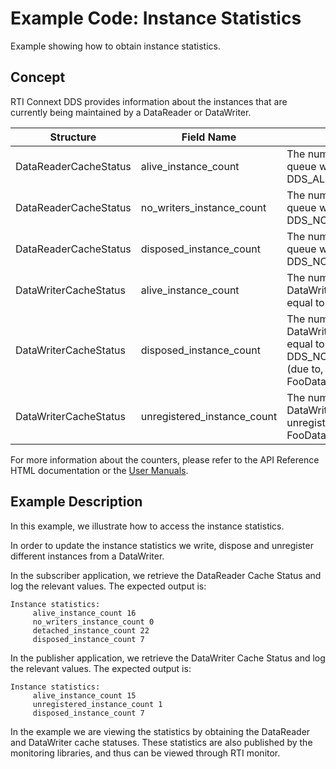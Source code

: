 # Example Code: Instance Statistics

Example showing how to obtain instance statistics.

## Concept

RTI Connext DDS provides information about the instances that are currently
being maintained by a DataReader or DataWriter.

| Structure | Field Name | Description |
| --------- | ---------- | ----------- |
| DataReaderCacheStatus | alive_instance_count | The number of instances in the DataReader's queue with an instance state equal to DDS_ALIVE_INSTANCE_STATE. |
| DataReaderCacheStatus | no_writers_instance_count | The number of instances in the DataReader's queue with an instance state equal to DDS_NOT_ALIVE_NO_WRITERS_INSTANCE_STATE. |
| DataReaderCacheStatus | disposed_instance_count | The number of instances in the DataReader's queue with an instance state equal to DDS_NOT_ALIVE_DISPOSED_INSTANCE_STATE. |
| DataWriterCacheStatus | alive_instance_count | The number of instances currently in the DataWriter's queue that have an instance_state equal to DDS_ALIVE_INSTANCE_STATE. |
| DataWriterCacheStatus | disposed_instance_count | The number of instances currently in the DataWriter's queue that have an instance_state equal to DDS_NOT_ALIVE_DISPOSED_INSTANCE_STATE (due to, for example, being disposed via the FooDataWriter_dispose operation). |
| DataWriterCacheStatus | unregistered_instance_count | The number of instances currently in the DataWriter's queue that the DataWriter has unregistered from via the FooDataWriter_unregister_instance operation. |

For more information about the counters, please refer to the API Reference HTML
documentation or the [User Manuals](https://community.rti.com/static/documentation/connext-dds/7.0.0/doc/manuals/connext_dds_professional/users_manual/index.htm#users_manual/Statuses_for_DataReaders.htm).

## Example Description

In this example, we illustrate how to access the instance statistics.

In order to update the instance statistics we write, dispose and unregister
different instances from a DataWriter.

In the subscriber application, we retrieve the DataReader Cache Status and log
the relevant values. The expected output is:

```plaintext
Instance statistics:
     alive_instance_count 16
     no_writers_instance_count 0
     detached_instance_count 22
     disposed_instance_count 7
```

In the publisher application, we retrieve the DataWriter Cache Status and log
the relevant values. The expected output is:

```plaintext
Instance statistics:
     alive_instance_count 15
     unregistered_instance_count 1
     disposed_instance_count 7
```

In the example we are viewing the statistics by obtaining the DataReader and
DataWriter cache statuses. These statistics are also published by the
monitoring libraries, and thus can be viewed through RTI monitor.
